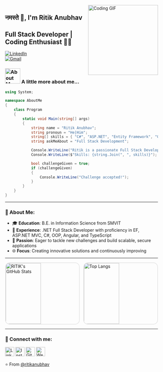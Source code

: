 <img align="right" src="https://media.giphy.com/media/M9gbBd9nbDrOTu1Mqx/giphy.gif" width="230" alt="Coding GIF">

## नमस्ते 🙏, I'm Ritik Anubhav  
## Full Stack Developer | Coding Enthusiast 👨‍💻  

[![LinkedIn](https://img.shields.io/badge/LinkedIn-Ritik-blue?logo=linkedin&logoColor=white&style=for-the-badge)](https://www.linkedin.com/in/ritik-anubhav-253ab3211)  
[![Gmail](https://img.shields.io/badge/Gmail-ritikanubhav59%40gmail.com-red?logo=gmail&logoColor=white&style=for-the-badge)](mailto:ritikanubhav59@gmail.com)  

### <img src="https://media.giphy.com/media/VgCDAzcKvsR6OM0uWg/giphy.gif" width="50" alt="About Me"> A little more about me...

```csharp
using System;

namespace AboutMe
{
    class Program
    {
        static void Main(string[] args)
        {
            string name = "Ritik Anubhav";
            string pronoun = "He|Him";
            string[] skills = { "C#", "ASP.NET", "Entity Framework", "OOP", "Angular", "TypeScript", "HTML", "CSS", "JavaScript" };
            string askMeAbout = "Full Stack Development";

            Console.WriteLine("Ritik is a passionate Full Stack Developer with a strong foundation in .NET technologies.");
            Console.WriteLine($"Skills: {string.Join(", ", skills)}");

            bool challengeGiven = true;
            if (challengeGiven)
            {
                Console.WriteLine("Challenge accepted!");
            }
        }
    }
}
```

---

### 🌟 About Me:

- 🎓 **Education**: B.E. in Information Science from SMVIT
- 💼 **Experience**: .NET Full Stack Developer with proficiency in EF, ASP.NET MVC, C#, OOP, Angular, and TypeScript
- 🚀 **Passion**: Eager to tackle new challenges and build scalable, secure applications
- 🌐 **Focus**: Creating innovative solutions and continuously improving

---

<div style="display: flex; justify-content: space-between;">
  <img src="https://github-readme-stats.vercel.app/api?username=ritikanubhav&show_icons=true&theme=radical&count_private=true&border_radius=15" alt="RITIK's GitHub Stats" style="width: 48%; height: 200px; border-radius: 15px; border: 2px solid #e6e6e6;" />
  <img src="https://github-readme-stats.vercel.app/api/top-langs/?username=ritikanubhav&langs_count=8&layout=compact&border_radius=15&theme=radical" alt="Top Langs" style="width: 48%; height: 200px; border-radius: 15px; border: 2px solid #e6e6e6;" />
</div>

---

### 🔗 Connect with me:

<a href="https://www.linkedin.com/in/ritik-anubhav-253ab3211" target="_blank"><img src="https://img.icons8.com/fluency/48/000000/linkedin.png" alt="LinkedIn" width="30" /></a>
<a href="https://www.instagram.com/ritik_anubhav_/" target="_blank"><img src="https://img.icons8.com/fluency/48/000000/instagram-new.png" alt="Instagram" width="30" /></a>
<a href="https://github.com/ritikanubhav" target="_blank"><img src="https://img.icons8.com/fluency/48/000000/github.png" alt="GitHub" width="30" /></a>
<a href="https://ritikanubhav.github.io/" target="_blank"><img src="https://img.icons8.com/fluency/48/000000/domain.png" alt="Website" width="30" /></a>

⭐️ From [@ritikanubhav](https://github.com/ritikanubhav)
